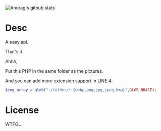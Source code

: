 ![Anurag's github stats](https://github-readme-stats.vercel.app/api?username=Natsuki-Kaede&show_icons=true)

# Desc

A easy api.

That's it.

Ahhh,

Put this PHP in the same folder as the pictures.

And you can add more extension support in LINE 4: 

```php
$img_array = glob("./folder/*.{webp,png,jpg,jpeg,bmp}",GLOB_BRACE);
```

# License

WTFGL



